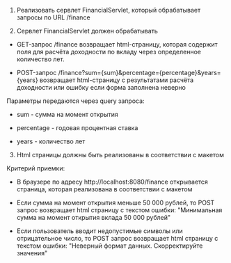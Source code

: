 1. Реализовать сервлет FinancialServlet, который обрабатывает запросы по URL /finance

2. Сервлет FinancialServlet должен обрабатывать

- GET-запрос /finance возвращает html-cтраницу, которая содержит поля для расчёта доходности по вкладу через определенное количество лет.

- POST-запрос /finance?sum={sum}&perсentage={perсentage}&years={years} возвращает html-cтраницу с результатами расчёта доходности или ошибку если форма заполнена неверно

Параметры передаются через query запроса:

- sum - сумма на момент открытия

- percentage - годовая процентная ставка

- years - количество лет

3. Html страницы должны быть реализованы в соответствии с макетом

Критерий приемки:

- В браузере по адресу http://localhost:8080/finance открывается страница, которая реализована в соответствии с макетом

- Если сумма на момент открытия меньше 50 000 рублей, то POST запрос возвращает html страницу с текстом ошибки: "Минимальная сумма на момент открытия вклада 50 000 рублей"

- Если пользователь вводит недопустимые символы или отрицательное число, то POST запрос возвращает html страницу с текстом ошибки: "Неверный формат данных. Скорректируйте значения"